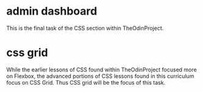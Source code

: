 # admin dashboard
This is the final task of the CSS section within TheOdinProject.

# css grid
While the earlier lessons of CSS found within TheOdinProject focused more on Flexbox, the advanced portions of CSS lessons found in this curriculum focus on CSS Grid. Thus CSS grid will be the focus of this task.